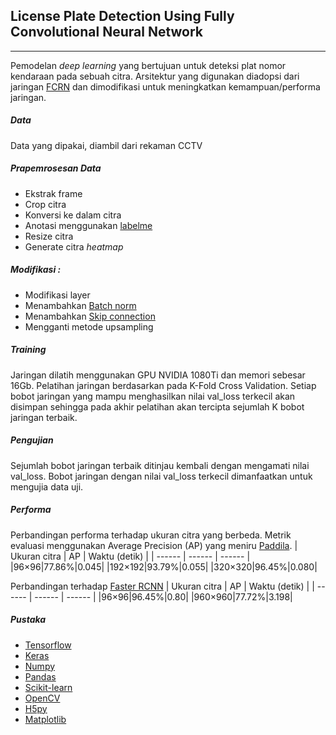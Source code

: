 ## License Plate Detection Using Fully Convolutional Neural Network
---
Pemodelan _deep learning_ yang bertujuan untuk  deteksi plat nomor kendaraan pada sebuah citra. Arsitektur yang digunakan diadopsi dari jaringan [FCRN](https://www.tandfonline.com/doi/abs/10.1080/21681163.2016.1149104) dan dimodifikasi untuk meningkatkan kemampuan/performa jaringan.

##### Data
Data yang dipakai, diambil dari rekaman CCTV

##### Prapemrosesan Data
- Ekstrak frame
- Crop citra
- Konversi ke dalam citra
- Anotasi menggunakan [labelme](https://github.com/wkentaro/labelme)
- Resize citra
- Generate citra _heatmap_

##### Modifikasi :
- Modifikasi layer
- Menambahkan [Batch norm](https://arxiv.org/abs/1502.03167)
- Menambahkan [Skip connection](https://arxiv.org/abs/1505.04597)
- Mengganti metode upsampling

##### Training
Jaringan dilatih menggunakan GPU NVIDIA 1080Ti dan memori sebesar 16Gb. Pelatihan jaringan berdasarkan pada K-Fold Cross Validation. Setiap bobot jaringan yang mampu menghasilkan nilai val_loss terkecil akan disimpan sehingga pada akhir pelatihan akan tercipta sejumlah K bobot jaringan terbaik. 

##### Pengujian
Sejumlah bobot jaringan terbaik ditinjau kembali dengan mengamati nilai val_loss. Bobot jaringan dengan nilai val_loss terkecil dimanfaatkan untuk mengujia data uji.

##### Performa
Perbandingan performa terhadap ukuran citra yang berbeda. Metrik evaluasi menggunakan Average Precision (AP) yang meniru [Paddila](https://github.com/rafaelpadilla/Object-Detection-Metrics).
| Ukuran citra | AP | Waktu (detik) |
| ------ | ------ | ------ |
|96⁡×⁡96|77.86%|0.045|
|192⁡×192|93.79%|0.055|
|320⁡×320|96.45%|0.080|

Perbandingan terhadap [Faster RCNN](https://arxiv.org/abs/1506.01497)
| Ukuran citra | AP | Waktu (detik) |
| ------ | ------ | ------ |
|96⁡×⁡96|96.45%|0.80|
|960⁡×960|77.72%|3.198|

##### Pustaka
- [Tensorflow](https://www.tensorflow.org/)
- [Keras](https://keras.io/)
- [Numpy](https://numpy.org/)
- [Pandas](https://pandas.pydata.org/)
- [Scikit-learn](https://scikit-learn.org/stable/)
- [OpenCV](https://opencv.org/)
- [H5py](https://www.h5py.org/)
- [Matplotlib](https://matplotlib.org/)